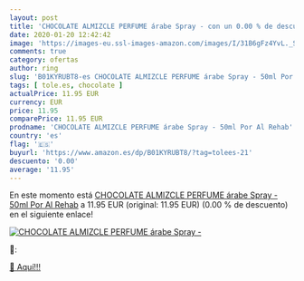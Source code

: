 ```yaml
---
layout: post
title: 'CHOCOLATE ALMIZCLE PERFUME árabe Spray - con un 0.00 % de descuento'
date: 2020-01-20 12:42:42
image: 'https://images-eu.ssl-images-amazon.com/images/I/31B6gFz4YvL._SL200_.jpg'
comments: true
category: ofertas
author: ring
slug: 'B01KYRUBT8-es CHOCOLATE ALMIZCLE PERFUME árabe Spray - 50ml Por Al Rehab'
tags: [ tole.es, chocolate ]
actualPrice: 11.95 EUR
currency: EUR
price: 11.95
comparePrice: 11.95 EUR
prodname: 'CHOCOLATE ALMIZCLE PERFUME árabe Spray - 50ml Por Al Rehab'
country: 'es'
flag: '🇪🇸'
buyurl: 'https://www.amazon.es/dp/B01KYRUBT8/?tag=tolees-21'
descuento: '0.00'
average: '11.95'
---
```


En este momento está [CHOCOLATE ALMIZCLE PERFUME árabe Spray - 50ml Por Al Rehab](https://www.amazon.es/dp/B01KYRUBT8/?tag=tolees-21) a 11.95 EUR (original: 11.95 EUR) (0.00 %  de descuento) en el siguiente enlace!

[![CHOCOLATE ALMIZCLE PERFUME árabe Spray -](https://images-eu.ssl-images-amazon.com/images/I/31B6gFz4YvL._SL200_.jpg)](https://www.amazon.es/dp/B01KYRUBT8/?tag=tolees-21)

🔎:


[🛒 Aquí!!!](https://www.amazon.es/dp/B01KYRUBT8/?tag=tolees-21)
